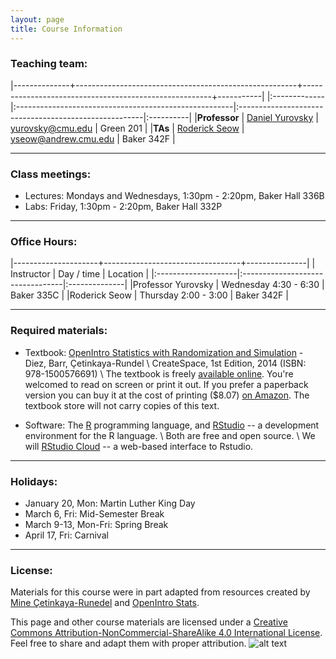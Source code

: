 ```yaml
---
layout: page
title: Course Information
---
```


### Teaching team:

|--------------+-------------------------------------------------------+-------------------------------------------------------+-----------|
|:-------------|:------------------------------------------------------|:------------------------------------------------------|:----------|
|**Professor** | [Daniel Yurovsky](https://www.danyurovsky.com)      | [yurovsky@cmu.edu](mailto:yurovsky@cmu.edu) | Green 201 |
|**TAs**       | [Roderick Seow](http://www.cnbc.cmu.edu/cnbc-directory/name/roderick-seow/)         | [yseow@andrew.cmu.edu](yseow@andrew.cmu.edu) | Baker 342F |


* * *

### Class meetings:
* Lectures: Mondays and Wednesdays, 1:30pm - 2:20pm, 	Baker Hall 336B
* Labs: Friday, 1:30pm - 2:20pm, Baker Hall 332P

* * *

### <a name="oh"></a>Office Hours:

|---------------------+----------------------------------+---------------|
| Instructor          | Day / time                       | Location      |
|:--------------------|:---------------------------------|:--------------|
|Professor Yurovsky   | Wednesday 4:30 - 6:30            | Baker 335C    |
|Roderick Seow        | Thursday 2:00 - 3:00             | Baker 342F    |


* * *

### Required materials:

* Textbook: [OpenIntro Statistics with Randomization and Simulation](https://www.openintro.org/stat/textbook.php?stat_book=isrs) - Diez, Barr, Çetinkaya-Rundel \\
   CreateSpace, 1st Edition, 2014 (ISBN: 978-1500576691) \\
The textbook is freely [available online](https://drive.google.com/file/d/0B-DHaDEbiOGkRHNndUlBaHVmaGM/edit). You're welcomed to read on screen or print it out. If you prefer a paperback version you can buy it at the cost of printing ($8.07) [on Amazon](https://www.amazon.com/Introductory-Statistics-Randomization-Simulation-David/dp/1500576697/ref=as_li_ss_tl?keywords=openintro&qid=1577830278&sr=8-6&linkCode=sl1&tag=openintroorg-20&linkId=f2909ec3dacccff4bb1b7a55bf27de5c&language=en_US). The textbook store will not carry copies of this text.

* Software: The [R](https://cloud.r-project.org/) programming language, and [RStudio](https://www.rstudio.com/products/RStudio/) -- a development environment for the R language. \\
	Both are free and open source. \\
  We will [RStudio Cloud](https://rstudio.cloud/) -- a web-based interface to Rstudio.

* * *

### Holidays:

* January 20, Mon: Martin Luther King Day
* March 6, Fri: Mid-Semester Break
* March 9-13, Mon-Fri: Spring Break
* April 17, Fri: Carnival

***

### License:

Materials for this course were in part adapted from resources created by [Mine Çetinkaya-Runedel](http://www2.stat.duke.edu/~mc301/) and [OpenIntro Stats](https://www.openintro.org/).

This page and other course materials are licensed under a [Creative Commons Attribution-NonCommercial-ShareAlike 4.0 International License](https://creativecommons.org/licenses/by-nc-sa/4.0/). Feel free to share and adapt them with proper attribution. ![alt text](https://i.creativecommons.org/l/by-nc-sa/4.0/88x31.png "Creative Commons License")
